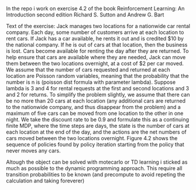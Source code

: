 In the repo i work on exercise 4.2 of the book 
Reinforcement Learning:
An Introduction
second edition
Richard S. Sutton and Andrew G. Bart

Text of the exercise: 
Jack manages two locations for a nationwide car
rental company. Each day, some number of customers arrive at each location to rent cars.
If Jack has a car available, he rents it out and is credited $10 by the national company.
If he is out of cars at that location, then the business is lost. Cars become available for
renting the day after they are returned. To help ensure that cars are available where
they are needed, Jack can move them between the two locations overnight, at a cost of
$2 per car moved. We assume that the number of cars requested and returned at each
location are Poisson random variables, meaning that the probability that the number is
n is  (poisson dist formula with parameter lambda). Suppose lambda is 3 and 4 for rental requests at
the first and second locations and 3 and 2 for returns. To simplify the problem slightly,
we assume that there can be no more than 20 cars at each location (any additional cars
are returned to the nationwide company, and thus disappear from the problem) and a
maximum of five cars can be moved from one location to the other in one night. We take
the discount rate to be 0.9  and formulate this as a continuing finite MDP, where
the time steps are days, the state is the number of cars at each location at the end of
the day, and the actions are the net numbers of cars moved between the two locations
overnight. Figure 4.2 shows the sequence of policies found by policy iteration starting
from the policy that never moves any cars.

Altough the object can be solved with motecarlo or TD learning i sticked as much as
possible to the dynamic programming approach. This require all transition probabilities
to be known (and precompute to avoid repeting the calculation and taking foreverer)

